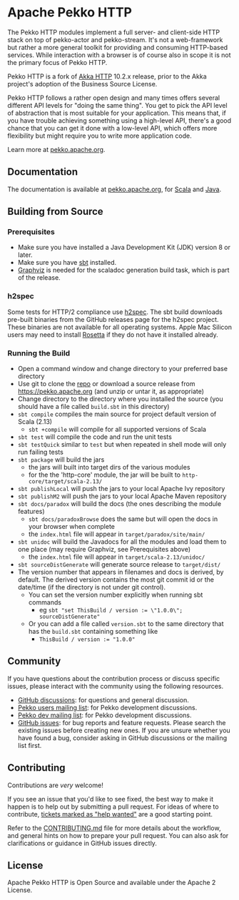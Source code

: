 # Apache Pekko HTTP

<!--
[![pekko-http-core Scala version support](https://index.scala-lang.org/pekko/pekko-http/pekko-http-core/latest-by-scala-version.svg)](https://index.scala-lang.org/pekko/pekko-http/pekko-http-core)
-->

The Pekko HTTP modules implement a full server- and client-side HTTP stack on top
of pekko-actor and pekko-stream. It's not a web-framework but rather a more
general toolkit for providing and consuming HTTP-based services. While
interaction with a browser is of course also in scope it is not the primary
focus of Pekko HTTP.

Pekko HTTP is a fork of [Akka HTTP](https://github.com/akka/akka-http) 10.2.x release, prior to the Akka project's adoption of the Business Source License.

Pekko HTTP follows a rather open design and many times offers several different
API levels for "doing the same thing". You get to pick the API level of
abstraction that is most suitable for your application. This means that, if you
have trouble achieving something using a high-level API, there's a good chance
that you can get it done with a low-level API, which offers more flexibility but
might require you to write more application code.

Learn more at [pekko.apache.org](https://pekko.apache.org/docs/pekko-http/current/).

## Documentation

The documentation is available at
[pekko.apache.org](https://pekko.apache.org/docs/pekko-http/current/), for
[Scala](https://pekko.apache.org/docs/pekko-http/current/scala/http/) and
[Java](https://pekko.apache.org/docs/pekko-http/current/java/http/).

## Building from Source

### Prerequisites
- Make sure you have installed a Java Development Kit (JDK) version 8 or later.
- Make sure you have [sbt](https://www.scala-sbt.org/) installed.
- [Graphviz](https://graphviz.gitlab.io/download/) is needed for the scaladoc generation build task, which is part of the release.

### h2spec

Some tests for HTTP/2 compliance use [h2spec](https://github.com/summerwind/h2spec). The sbt build downloads
pre-built binaries from the GitHub releases page for the h2spec project. These binaries are not available for all
operating systems. Apple Mac Silicon users may need to install [Rosetta](https://support.apple.com/en-us/HT211861) if
they do not have it installed already.

### Running the Build
- Open a command window and change directory to your preferred base directory
- Use git to clone the [repo](https://github.com/apache/incubator-pekko-http) or download a source release from https://pekko.apache.org (and unzip or untar it, as appropriate)
- Change directory to the directory where you installed the source (you should have a file called `build.sbt` in this directory)
- `sbt compile` compiles the main source for project default version of Scala (2.13)
    - `sbt +compile` will compile for all supported versions of Scala
- `sbt test` will compile the code and run the unit tests
- `sbt testQuick` similar to `test` but when repeated in shell mode will only run failing tests
- `sbt package` will build the jars
    - the jars will built into target dirs of the various modules
    - for the the 'http-core' module, the jar will be built to `http-core/target/scala-2.13/`
- `sbt publishLocal` will push the jars to your local Apache Ivy repository
- `sbt publishM2` will push the jars to your local Apache Maven repository
- `sbt docs/paradox` will build the docs (the ones describing the module features)
     - `sbt docs/paradoxBrowse` does the same but will open the docs in your browser when complete
     - the `index.html` file will appear in `target/paradox/site/main/`
- `sbt unidoc` will build the Javadocs for all the modules and load them to one place (may require Graphviz, see Prerequisites above)
     - the `index.html` file will appear in `target/scala-2.13/unidoc/`
- `sbt sourceDistGenerate` will generate source release to `target/dist/`
- The version number that appears in filenames and docs is derived, by default. The derived version contains the most git commit id or the date/time (if the directory is not under git control). 
    - You can set the version number explicitly when running sbt commands
        - eg `sbt "set ThisBuild / version := \"1.0.0\"; sourceDistGenerate"`  
    - Or you can add a file called `version.sbt` to the same directory that has the `build.sbt` containing something like
        - `ThisBuild / version := "1.0.0"`

## Community

If you have questions about the contribution process or discuss specific issues, please interact with the community using the following resources.

- [GitHub discussions](https://github.com/apache/incubator-pekko-http/discussions): for questions and general discussion.
- [Pekko users mailing list](https://lists.apache.org/list.html?users@pekko.apache.org): for Pekko development discussions.
- [Pekko dev mailing list](https://lists.apache.org/list.html?dev@pekko.apache.org): for Pekko development discussions.
- [GitHub issues](https://github.com/apache/incubator-pekko-http/issues): for bug reports and feature requests. Please search the existing issues before creating new ones. If you are unsure whether you have found a bug, consider asking in GitHub discussions or the mailing list first.

<!--
[stackoverflow-badge]: https://img.shields.io/badge/stackoverflow%3A-pekko--http-blue.svg?style=flat-square
[stackoverflow]:       https://stackoverflow.com/questions/tagged/pekko-http
[github-issues-badge]: https://img.shields.io/badge/github%3A-issues-blue.svg?style=flat-square
[github-issues]:       https://github.com/apache/incubator-pekko-http/issues
[scaladex-badge]:      https://index.scala-lang.org/count.svg?q=dependencies:pekko/pekko-http*&subject=scaladex:&color=blue&style=flat-square
[scaladex-projects]:   https://index.scala-lang.org/search?q=dependencies:pekko/pekko-http*
-->

## Contributing

Contributions are *very* welcome!

If you see an issue that you'd like to see fixed, the best way to make it happen is to help out by submitting a pull request.
For ideas of where to contribute, [tickets marked as "help wanted"](https://github.com/apache/incubator-pekko-http/labels/help%20wanted) are a good starting point.

Refer to the [CONTRIBUTING.md](CONTRIBUTING.md) file for more details about the workflow,
and general hints on how to prepare your pull request. You can also ask for clarifications or guidance in GitHub issues directly.


## License

Apache Pekko HTTP is Open Source and available under the Apache 2 License.
